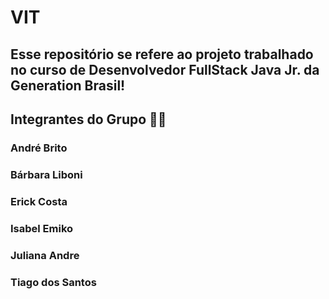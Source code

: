 # VIT 
## Esse repositório se refere ao projeto trabalhado no curso de Desenvolvedor FullStack Java Jr. da Generation Brasil!

## Integrantes do Grupo 👨👩 
### André Brito
### Bárbara Liboni
### Erick Costa
### Isabel Emiko
### Juliana Andre
### Tiago dos Santos


